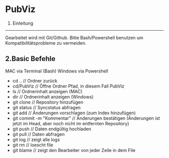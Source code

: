 PubViz
================
1. Einleitung
----------------
Gearbeitet wird mit Git/Github. Bitte Bash/Powershell benutzen um Kompatibilitätsprobleme zu vermeiden.

2.Basic Befehle
---------------

MAC via Terminal (Bash)
Windows via Powershell

* cd .. // Ordner zurück
* cd/PubViz // Öffne Ordner Pfad, in diesem Fall PubViz
* ls // Ordnerinhalt anzeigen (MAC)
* dir // Ordnerinhalt anzeigen (Windows)
* git clone <url> // Repository hinzufügen
* git status // Syncstatus abfragen
* git add <file> // Änderungen vorschlagen (zum Index hinzufügen)
* git commit -m "Kommentar" // Änderungen bestätigen (Änderungen ist jetzt im Head, aber noch nicht im entfernten Repository)
* git push // Daten endgültig hochladen
* git pull // Daten abfragen
* git log // zeigt alle logs
* git rm <file> // loescht file
* git blame <file> // zeigt den Bearbeiter von jeder Zeile in dem File